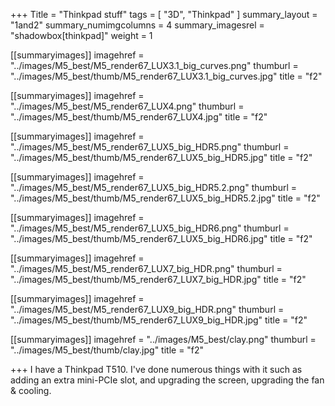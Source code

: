 +++
Title = "Thinkpad stuff"
tags = [ "3D", "Thinkpad" ]
summary_layout = "1and2"
summary_numimgcolumns = 4
summary_imagesrel = "shadowbox[thinkpad]"
weight = 1

[[summaryimages]]
imagehref = "../images/M5_best/M5_render67_LUX3.1_big_curves.png"
thumburl = "../images/M5_best/thumb/M5_render67_LUX3.1_big_curves.jpg"
title = "f2"

[[summaryimages]]
imagehref = "../images/M5_best/M5_render67_LUX4.png"
thumburl = "../images/M5_best/thumb/M5_render67_LUX4.jpg"
title = "f2"

[[summaryimages]]
imagehref = "../images/M5_best/M5_render67_LUX5_big_HDR5.png"
thumburl = "../images/M5_best/thumb/M5_render67_LUX5_big_HDR5.jpg"
title = "f2"

[[summaryimages]]
imagehref = "../images/M5_best/M5_render67_LUX5_big_HDR5.2.png"
thumburl = "../images/M5_best/thumb/M5_render67_LUX5_big_HDR5.2.jpg"
title = "f2"

[[summaryimages]]
imagehref = "../images/M5_best/M5_render67_LUX5_big_HDR6.png"
thumburl = "../images/M5_best/thumb/M5_render67_LUX5_big_HDR6.jpg"
title = "f2"

[[summaryimages]]
imagehref = "../images/M5_best/M5_render67_LUX7_big_HDR.png"
thumburl = "../images/M5_best/thumb/M5_render67_LUX7_big_HDR.jpg"
title = "f2"

[[summaryimages]]
imagehref = "../images/M5_best/M5_render67_LUX9_big_HDR.png"
thumburl = "../images/M5_best/thumb/M5_render67_LUX9_big_HDR.jpg"
title = "f2"

[[summaryimages]]
imagehref = "../images/M5_best/clay.png"
thumburl = "../images/M5_best/thumb/clay.jpg"
title = "f2"

+++
I have a Thinkpad T510. I've done numerous things with it such as adding an extra mini-PCIe slot, and upgrading the screen, upgrading the fan & cooling.
